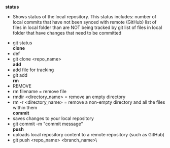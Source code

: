 **status**
* Shows status of the local repository. This status includes:
number of local commits that have not been synced with remote (GitHub)
list of files in local folder than are NOT being tracked by git
list of files in local folder that have changes that need to be committed
- git status\
**clone**
- def
- git clone <repo_name>\
**add**
- add file for tracking
- git add <filename>\
**rm**
- REMOVE 
- rm filename = remove file 
- rmdir <directory_name> = remove an empty directory
- rm -r <directory_name> = remove a non-empty directory and all the files within them\
**commit**
- saves changes to your local repository
- git commit -m "commit message"\
**push**
- uploads local repository content to a remote repository (such as GitHub)
- git push <repo_name> <branch_name>\
